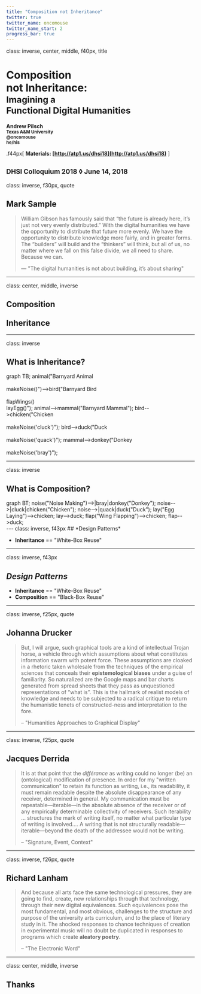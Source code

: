 ```yaml
---
title: "Composition not Inheritance"
twitter: true
twitter_name: oncomouse
twitter_name_start: 2
progress_bar: true
---
```

class: inverse, center, middle, f40px, title

# Composition<br>not Inheritance:<br> <small>Imagining a<br>Functional Digital Humanities</small>

**Andrew Pilsch**  
**<small>Texas A&M University</small>**  
**<small><span class="twitter_badge">@oncomouse</span></small>**  
**<small>he/his</small>**

.f44px[
**Materials: [http://atp1.us/dhsi18](http://atp1.us/dhsi18)**
]

**<small>DHSI Colloquium 2018 ◊ June 14, 2018</small>**
---
class: inverse, f30px, quote
## Mark Sample

> William Gibson has famously said that “the future is already here, it’s just not very evenly distributed.” With the digital humanities we have the opportunity to distribute that future more evenly. We have the opportunity to distribute knowledge more fairly, and in greater forms. The “builders” will build and the “thinkers” will think, but all of us, no matter where we fall on this false divide, we all need to share. Because we can.
>
> — "The digital humanities is not about building, it’s about sharing"
---
class: center, middle, inverse

## Composition<br><br>Inheritance
---
class: inverse
## What is Inheritance?

<div class="mermaid center">
graph TB;
    animal("Barnyard Animal<br><br>makeNoise()")-->bird("Barnyard Bird<br><br>flapWings()<br>layEgg()");
    animal-->mammal("Barnyard Mammal");
    bird-->chicken("Chicken<br><br>makeNoise('cluck')");
    bird-->duck("Duck<br><br>makeNoise('quack')");
    mammal-->donkey("Donkey<br><br>makeNoise('bray')");
</div>

---
class: inverse
## What is Composition?

<div class="mermaid center">
graph BT;
    noise("Noise Making")-->|bray|donkey("Donkey");
    noise-->|cluck|chicken("Chicken");
    noise-->|quack|duck("Duck");
    lay("Egg Laying")-->chicken;
    lay-->duck;
    flap("Wing Flapping")-->chicken;
    flap-->duck;
</div>
---
class: inverse, f43px
## *Design Patterns*

* **Inheritance** == "White-Box Reuse"
---
class: inverse, f43px
## *Design Patterns*

* **Inheritance** == "White-Box Reuse"
* **Composition** == "Black-Box Reuse"
---
class: inverse, f25px, quote
## Johanna Drucker

> But, I will argue, such graphical tools are a kind of intellectual Trojan horse, a vehicle through which assumptions about what constitutes information swarm with potent force. These assumptions are cloaked in a rhetoric taken wholesale from the techniques of the empirical sciences that conceals their **epistemological biases** under a guise of familiarity. So naturalized are the Google maps and bar charts generated from spread sheets that they pass as unquestioned representations of “what is”. This is the hallmark of realist models of knowledge and needs to be subjected to a radical critique to return the humanistic tenets of constructed-ness and interpretation to the fore. 
>
> – "Humanities Approaches to Graphical Display"

---
class: inverse, f25px, quote
## Jacques Derrida

> It is at that point that the *différance* as writing could no longer (be) an (ontological) modification of presence. In order for my "written communication" to retain its function as writing, i.e., its readability, it must remain readable despite the abso­lute disappearance of any receiver, determined in general. My communication must be repeatable—iterable—in the absolute absence of the receiver or of any empirically determinable collectivity of receivers. Such iterability … structures the mark of writing itself, no matter what particular type of writing is involved…. A writing that is not structurally readable—iterable—beyond the death of the addressee would not be writing. 
> 
> – "Signature, Event, Context"
---
class: inverse, f26px, quote
## Richard Lanham

> And because all arts face the same technological pressures, they are going to find, create, new relationships through that technology, through their new digital equivalences. Such equivalences pose the most fundamental, and most obvious, challenges to the structure and purpose of the university arts curriculum, and to the place of literary study in it. The shocked responses to chance techniques of creation in experimental music will no doubt be duplicated in responses to programs which create **aleatory poetry**.
> 
> – "The Electronic Word"

---
class: center, middle, inverse

## Thanks